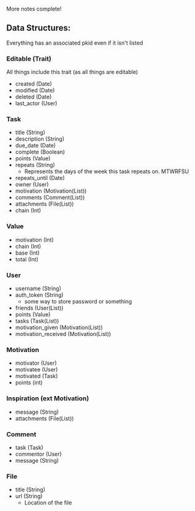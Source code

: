 More notes complete!
## Data Structures:
Everything has an associated pkid even if it isn't listed

### Editable (Trait)
All things include this trait (as all things are editable)
- created (Date)
- modified (Date)
- deleted (Date)
- last_actor (User)

### Task
- title (String)
- description (String)
- due_date (Date)
- complete (Boolean)
- points (Value)
- repeats (String)
    - Represents the days of the week this task repeats on. MTWRFSU
- repeats_until (Date)
- owner (User)
- motivation (Motivation(List))
- comments (Comment(List))
- attachments (File(List))
- chain (Int)

### Value
- motivation (Int)
- chain (Int)
- base (Int)
- total (Int)

### User
- username (String)
- auth_token (String)
    - some way to store password or something
- friends (User(List))
- points (Value)
- tasks (Task(List))
- motivation_given (Motivation(List))
- motivation_received (Motivation(List))

### Motivation
- motivator (User)
- motivatee (User)
- motivated (Task)
- points (int)

### Inspiration (ext Motivation)
- message (String)
- attachments (File(List))

### Comment
- task (Task)
- commentor (User)
- message (String)

### File
- title (String)
- url (String)
    - Location of the file
